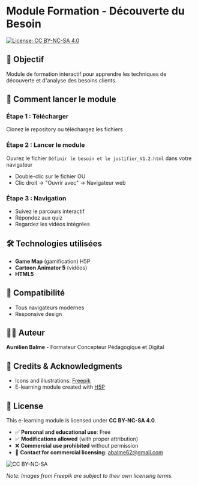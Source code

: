 # Module Formation - Découverte du Besoin

[![License: CC BY-NC-SA 4.0](https://img.shields.io/badge/License-CC%20BY--NC--SA%204.0-lightgrey.svg)](https://creativecommons.org/licenses/by-nc-sa/4.0/)

## 🎯 Objectif
Module de formation interactif pour apprendre les techniques de découverte et d'analyse des besoins clients.

## 🚀 Comment lancer le module

### Étape 1 : Télécharger
Clonez le repository ou téléchargez les fichiers

### Étape 2 : Lancer le module
Ouvrez le fichier `Définir le besoin et le justifier_V1.2.html` dans votre navigateur
- Double-clic sur le fichier OU
- Clic droit → "Ouvrir avec" → Navigateur web

### Étape 3 : Navigation
- Suivez le parcours interactif
- Répondez aux quiz
- Regardez les vidéos intégrées

## 🛠️ Technologies utilisées
- **Game Map** (gamification) H5P
- **Cartoon Animator 5** (vidéos)
- **HTML5**

## 📱 Compatibilité
- Tous navigateurs modernes
- Responsive design

## 👨‍💼 Auteur
**Aurélien Balme** - Formateur Concepteur Pédagogique et Digital

## 🎨 Credits & Acknowledgments
- Icons and illustrations: [Freepik](https://www.freepik.com)
- E-learning module created with [H5P](https://h5p.org)

## 📄 License

This e-learning module is licensed under **CC BY-NC-SA 4.0**.

- ✅ **Personal and educational use**: Free
- ✅ **Modifications allowed** (with proper attribution)
- ❌ **Commercial use prohibited** without permission
- 📧 **Contact for commercial licensing**: abalme62@gmail.com

![CC BY-NC-SA](https://licensebuttons.net/l/by-nc-sa/4.0/88x31.png)

*Note: Images from Freepik are subject to their own licensing terms.*
